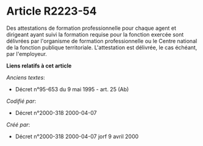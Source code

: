 # Article R2223-54

Des attestations de formation professionnelle pour chaque agent et dirigeant ayant suivi la formation requise pour la
fonction exercée sont délivrées par l'organisme de formation professionnelle ou le Centre national de la fonction publique
territoriale. L'attestation est délivrée, le cas échéant, par l'employeur.

**Liens relatifs à cet article**

_Anciens textes_:

  - Décret n°95-653 du 9 mai 1995 - art. 25 (Ab)

_Codifié par_:

  - Décret n°2000-318 2000-04-07

_Créé par_:

  - Décret n°2000-318 2000-04-07 jorf 9 avril 2000
